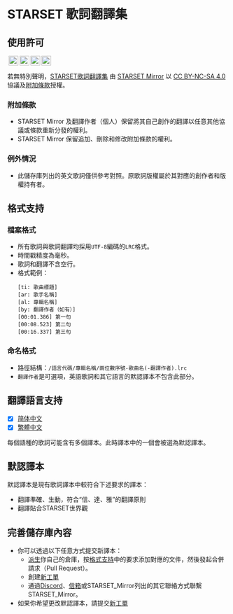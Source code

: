 # STARSET 歌詞翻譯集

## 使用許可
<img style="height:22px!important;margin-left:3px;vertical-align:text-bottom;" src="https://mirrors.creativecommons.org/presskit/icons/cc.svg?ref=chooser-v1"><img style="height:22px!important;margin-left:3px;vertical-align:text-bottom;" src="https://mirrors.creativecommons.org/presskit/icons/by.svg?ref=chooser-v1"><img style="height:22px!important;margin-left:3px;vertical-align:text-bottom;" src="https://mirrors.creativecommons.org/presskit/icons/nc.svg?ref=chooser-v1"><img style="height:22px!important;margin-left:3px;vertical-align:text-bottom;" src="https://mirrors.creativecommons.org/presskit/icons/sa.svg?ref=chooser-v1">
<p xmlns:cc="http://creativecommons.org/ns#" xmlns:dct="http://purl.org/dc/terms/">若無特別聲明，<a property="dct:title" rel="cc:attributionURL" href="https://git.owu.one/starset-mirror/starset-lyrics">STARSET歌詞翻譯集</a> 由 <a rel="cc:attributionURL dct:creator" property="cc:attributionName" href="https://mirror.starset.fans">STARSET Mirror</a> 以 <a href="http://creativecommons.org/licenses/by-nc-sa/4.0/?ref=chooser-v1" target="_blank" rel="license noopener noreferrer" style="display:inline-block;">CC BY-NC-SA 4.0</a> 協議及<a href="#附加條款">附加條款</a>授權。</p> 

### 附加條款
- STARSET Mirror 及翻譯作者（個人）保留將其自己創作的翻譯以任意其他協議或條款重新分發的權利。
- STARSET Mirror 保留追加、刪除和修改附加條款的權利。

### 例外情況
- 此儲存庫列出的英文歌詞僅供參考對照。原歌詞版權屬於其對應的創作者和版權持有者。

## 格式支持
### 檔案格式
- 所有歌詞與歌詞翻譯均採用`UTF-8`編碼的`LRC`格式。
- 時間戳精度為毫秒。
- 歌詞和翻譯不含空行。
- 格式範例：
  ```lrc
  [ti: 歌曲標題]
  [ar: 歌手名稱]
  [al: 專輯名稱]
  [by: 翻譯作者（如有）]
  [00:01.386] 第一句
  [00:08.523] 第二句
  [00:16.337] 第三句
  ```

### 命名格式
- 路徑結構：`/語言代碼/專輯名稱/兩位數序號-歌曲名(-翻譯作者).lrc`
- `翻譯作者`是可選項，英語歌詞和其它語言的默認譯本不包含此部分。

## 翻譯語言支持
- [x] [简体中文](./zh-CN)
- [x] [繁體中文](./zh-TW)

每個語種的歌詞可能含有多個譯本。此時譯本中的一個會被選為默認譯本。

## 默認譯本

默認譯本是現有歌詞譯本中較符合下述要求的譯本：
- 翻譯準確、生動，符合“信、達、雅”的翻譯原則
- 翻譯貼合STARSET世界觀

## 完善儲存庫內容
- 你可以透過以下任意方式提交新譯本：
  - [派生](https://git.owu.one/repo/fork/13)你自己的倉庫，按[格式支持](#格式支持)中的要求添加對應的文件，然後發起合併請求（Pull Request）。
  - 創建[新工單](https://git.owu.one/starset-mirror/starset-lyrics/issues)
  - 通過[Discord](https://discord.gg/zhEqePWneb)、[信箱](mailto:mirror@starset.fans)或STARSET_Mirror列出的其它聯絡方式聯繫STARSET_Mirror。
- 如果你希望更改默認譯本，請提交[新工單](https://git.owu.one/starset-mirror/starset-lyrics/issues)
